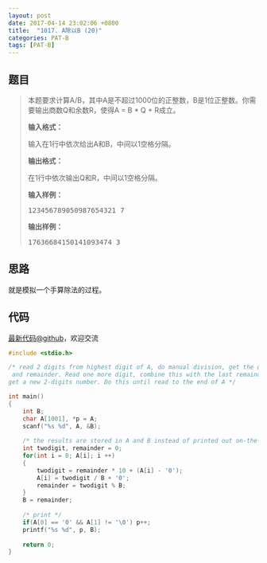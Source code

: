 ```yaml
---
layout: post
date: 2017-04-14 23:02:06 +0800
title:  "1017. A除以B (20)"
categories: PAT-B
tags: [PAT-B]
---
```


## 题目

> <div id="problemContent">
> <p>
> 本题要求计算A/B，其中A是不超过1000位的正整数，B是1位正整数。你需要输出商数Q和余数R，使得A = B * Q + R成立。</p>
> <p><b>
> 输入格式：
> </b></p>
> <p>输入在1行中依次给出A和B，中间以1空格分隔。
> </p>
> <p><b>
> 输出格式：
> </b></p>
> <p>在1行中依次输出Q和R，中间以1空格分隔。
> </p>
> <b>输入样例：</b><pre>
> 123456789050987654321 7
> </pre>
> <b>输出样例：</b><pre>
> 17636684150141093474 3
> </pre>
> </div>

## 思路

就是模拟一个手算除法的过程。

## 代码

[最新代码@github](https://github.com/OliverLew/PAT/blob/master/PATBasic/1017.c)，欢迎交流
```c
#include <stdio.h>

/* read 2 digits from highest digit of A, do manual division, get the quotient
 and remainder. Read one more digit, combine this with the last remainder to
get a new 2-digits number. Do this until read to the end of A */

int main()
{
    int B;
    char A[1001], *p = A;
    scanf("%s %d", A, &B);
    
    /* the results are stored in A and B instead of printed out on-the-fly */
    int twodigit, remainder = 0;
    for(int i = 0; A[i]; i ++)
    {
        twodigit = remainder * 10 + (A[i] - '0');
        A[i] = twodigit / B + '0';
        remainder = twodigit % B;
    }
    B = remainder;
    
    /* print */
    if(A[0] == '0' && A[1] != '\0') p++;
    printf("%s %d", p, B);
    
    return 0;
}

```